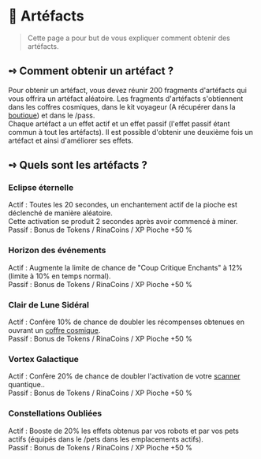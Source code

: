 # 🧬 Artéfacts
> Cette page a pour but de vous expliquer comment obtenir des artéfacts.  

## **➺** Comment obtenir un artéfact ?
Pour obtenir un artéfact, vous devez réunir 200 fragments d'artéfacts qui vous offrira un artéfact aléatoire.
Les fragments d'artéfacts s'obtiennent dans les coffres cosmiques, dans le kit voyageur (A récupérer dans la [boutique](https://store.rinaorc.com/category/kits)) et dans le /pass.   
Chaque artéfact a un effet actif et un effet passif (l'effet passif étant commun à tout les artéfacts). Il est possible d'obtenir une deuxième fois un artéfact et ainsi d'améliorer ses effets.  

## **➺** Quels sont les artéfacts ?

### Eclipse éternelle  
Actif : Toutes les 20 secondes, un enchantement actif de la pioche est déclenché de manière aléatoire.  
Cette activation se produit 2 secondes après avoir commencé à miner.  
Passif : Bonus de Tokens / RinaCoins / XP Pioche +50 %  

### Horizon des événements  
Actif : Augmente la limite de chance de "Coup Critique Enchants" à 12% (limite à 10% en temps normal).  
Passif : Bonus de Tokens / RinaCoins / XP Pioche +50 %  

### Clair de Lune Sidéral  
Actif : Confère 10% de chance de doubler les récompenses obtenues en ouvrant un [coffre cosmique](../rsc/coffres_cosmiques.md).   
Passif : Bonus de Tokens / RinaCoins / XP Pioche +50 %  

### Vortex Galactique  
Actif : Confère 20% de chance de doubler l'activation de votre [scanner](../scanner.md) quantique..  
Passif : Bonus de Tokens / RinaCoins / XP Pioche +50 %  

### Constellations Oubliées  
Actif : Booste de 20% les effets obtenus par vos robots et par vos pets actifs (équipés dans le /pets dans les emplacements actifs).  
Passif : Bonus de Tokens / RinaCoins / XP Pioche +50 %  
